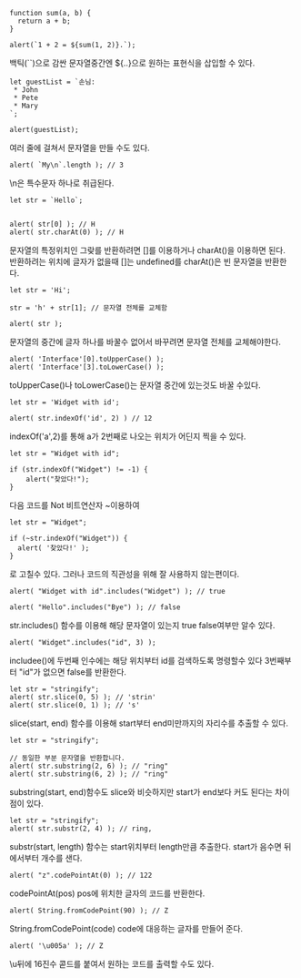 ```
function sum(a, b) {
  return a + b;
}

alert(`1 + 2 = ${sum(1, 2)}.`);
```
백틱(``)으로 감싼 문자열중간엔 ${..}으로 원하는 표현식을 삽입할 수 있다.<br>

```
let guestList = `손님:
 * John
 * Pete
 * Mary
`;

alert(guestList);
```
여러 줄에 걸쳐서 문자열을 만들 수도 있다.

```
alert( `My\n`.length ); // 3
```
\n은 특수문자 하나로 취급된다.

```
let str = `Hello`;


alert( str[0] ); // H
alert( str.charAt(0) ); // H
```
문자열의 특정위치인 그랒를 반환하려면 []를 이용하거나 charAt()을 이용하면 된다.<br>
반환하려는 위치에 글자가 없을때 []는 undefined를 charAt()은 빈 문자열을 반환한다.

```
let str = 'Hi';

str = 'h' + str[1]; // 문자열 전체를 교체함

alert( str ); 
```
문자열의 중간에 글자 하나를 바꿀수 없어서 바꾸려면 문자열 전체를 교체해야한다.<br>
```
alert( 'Interface'[0].toUpperCase() );
alert( 'Interface'[3].toLowerCase() );
```
toUpperCase()나 toLowerCase()는 문자열 중간에 있는것도 바꿀 수있다.

```
let str = 'Widget with id';

alert( str.indexOf('id', 2) ) // 12
```
indexOf('a',2)를 통해 a가 2번째로 나오는 위치가 어딘지 찍을 수 있다.

```
let str = "Widget with id";

if (str.indexOf("Widget") != -1) {
    alert("찾았다!"); 
}
```
다음 코드를 Not 비트연산자 ~이용하여 

```
let str = "Widget";

if (~str.indexOf("Widget")) {
  alert( '찾았다!' );
}
```
로 고칠수 있다. 그러나 코드의 직관성을 위해 잘 사용하지 않는편이다.

```
alert( "Widget with id".includes("Widget") ); // true

alert( "Hello".includes("Bye") ); // false
```
str.includes() 함수를 이용해 해당 문자열이 있는지 true false여부만 알수 있다.

```
alert( "Widget".includes("id", 3) );
```
includee()에 두번째 인수에는 해당 위치부터 id를 검색하도록 명령할수 있다 3번째부터 "id"가 없으면 false를 반환한다.

```
let str = "stringify";
alert( str.slice(0, 5) ); // 'strin'
alert( str.slice(0, 1) ); // 's'
```
slice(start, end) 함수를 이용해 start부터 end미만까지의 자리수를 추출할 수 있다.

```
let str = "stringify";

// 동일한 부분 문자열을 반환합니다.
alert( str.substring(2, 6) ); // "ring"
alert( str.substring(6, 2) ); // "ring"
```

substring(start, end)함수도 slice와 비슷하지만 start가 end보다 커도 된다는 차이점이 있다.

```
let str = "stringify";
alert( str.substr(2, 4) ); // ring,
```

substr(start, length) 함수는 start위치부터 length만큼 추출한다. start가 음수면 뒤에서부터 개수를 샌다.

```
alert( "z".codePointAt(0) ); // 122
```
codePointAt(pos) pos에 위치한 글자의 코드를 반환한다.

```
alert( String.fromCodePoint(90) ); // Z
```

String.fromCodePoint(code) code에 대응하는 글자를 만들어 준다.

```
alert( '\u005a' ); // Z
```

\u뒤에 16진수 콛드를 붙여서 원하는 코드를 출력할 수도 있다.

